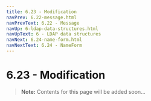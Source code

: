 ```yaml
---
title: 6.23 - Modification
navPrev: 6.22-message.html
navPrevText: 6.22 - Message
navUp: 6-ldap-data-structures.html
navUpText: 6 - LDAP data structures
navNext: 6.24-name-form.html
navNextText: 6.24 - NameForm
---
```


# 6.23 - Modification

>**Note:** Contents for this page will be added soon...
